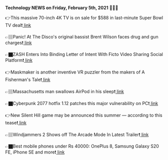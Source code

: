 <b>Technology NEWS on Friday, February 5th, 2021</b> 📡📡📡 

👉This massive 70-inch 4K TV is on sale for $588 in last-minute Super Bowl TV deal❗️<a href='https://techblock.club/?p=9911'> link</a>

👉🏽Panic! At The Disco's original bassist Brent Wilson faces drug and gun charges❗️<a href='https://techblock.club/?p=9913'> link</a>

👉🏿ZASH Enters Into Binding Letter of Intent With Ficto Video Sharing Social Platform❗️<a href='https://techblock.club/?p=9915'> link</a>

👉Maskmaker is another inventive VR puzzler from the makers of A Fisherman's Tale❗️<a href='https://techblock.club/?p=9917'> link</a>

👉🏽Massachusetts man swallows AirPod in his sleep❗️<a href='https://techblock.club/?p=9919'> link</a>

👉🏿Cyberpunk 2077 hotfix 1.12 patches this major vulnerability on PC❗️<a href='https://techblock.club/?p=9921'> link</a>

👉New Silent Hill game may be announced this summer — according to this tease❗️<a href='https://techblock.club/?p=9923'> link</a>

👉🏽Windjammers 2 Shows off The Arcade Mode In Latest Trailer❗️<a href='https://techblock.club/?p=9925'> link</a>

👉🏿Best mobile phones under Rs 40000: OnePlus 8, Samsung Galaxy S20 FE, iPhone SE and more❗️<a href='https://techblock.club/?p=9927'> link</a>

